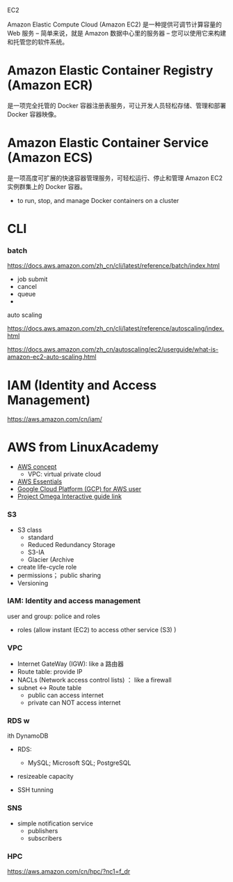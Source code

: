 ﻿EC2

Amazon Elastic Compute Cloud (Amazon EC2) 是一种提供可调节计算容量的 Web 服务 – 简单来说，就是 Amazon 数据中心里的服务器 – 您可以使用它来构建和托管您的软件系统。



# Amazon Elastic Container Registry (Amazon ECR) 

是一项完全托管的 Docker 容器注册表服务，可让开发人员轻松存储、管理和部署 Docker 容器映像。



# Amazon Elastic Container Service (Amazon ECS)

 是一项高度可扩展的快速容器管理服务，可轻松运行、停止和管理 Amazon EC2 实例群集上的 Docker 容器。

- to run, stop, and manage Docker containers on a cluster



# CLI

### batch 

https://docs.aws.amazon.com/zh_cn/cli/latest/reference/batch/index.html

- job submit
- cancel
- queue
- 



auto scaling

https://docs.aws.amazon.com/zh_cn/cli/latest/reference/autoscaling/index.html

https://docs.aws.amazon.com/zh_cn/autoscaling/ec2/userguide/what-is-amazon-ec2-auto-scaling.html



# IAM (Identity and Access Management)

https://aws.amazon.com/cn/iam/




# AWS from LinuxAcademy
 * [AWS concept](https://www.youtube.com/watch?v=LKStwibxbR0&index=1&list=PLv2a_5pNAko2Jl4Ks7V428ttvy-Fj4NKU)
	 * VPC: virtual private cloud
 * [AWS Essentials](https://www.youtube.com/watch?v=BDBvHOaaKHo&list=PLv2a_5pNAko0Mijc6mnv04xeOut443Wnk)
 * [Google Cloud Platform (GCP) for AWS user](https://www.youtube.com/watch?v=IotvQOfdPnA&list=PLv2a_5pNAko1E-W-vjl9SSzDyOljP0-AX)
 * [Project Omega Interactive guide link](http://bit.ly/2guw5gY)




### S3 
* S3 class
	* standard
	* Reduced Redundancy Storage
	* S3-IA
	* Glacier (Archive
* create life-cycle role
* permissions； public sharing
* Versioning


### IAM: Identity and access management
user and group: police and roles
* roles (allow instant (EC2) to access other service (S3) )

### VPC
* Internet GateWay (IGW): like a 路由器
* Route table: provide IP
* NACLs (Network access control lists) ： like a firewall
* subnet <-> Route table
	* public can access internet
	* private can NOT access internet

### RDS w
ith DynamoDB
* RDS:
	* MySQL; Microsoft SQL; PostgreSQL 
* resizeable capacity

* SSH tunning

### SNS 
* simple notification service
	* publishers
	* subscribers

### HPC
https://aws.amazon.com/cn/hpc/?nc1=f_dr

